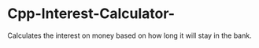 # Cpp-Interest-Calculator-
Calculates the interest on money based on how long it will stay in the bank.
